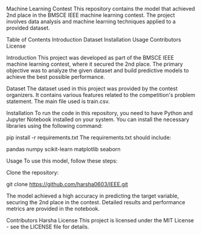 Machine Learning Contest 
This repository contains the model that achieved 2nd place in the BMSCE IEEE machine learning contest. The project involves data analysis and machine learning techniques applied to a provided dataset.

Table of Contents
Introduction
Dataset
Installation
Usage
Contributors
License

Introduction
This project was developed as part of the BMSCE IEEE machine learning contest, where it secured the 2nd place. The primary objective was to analyze the given dataset and build predictive models to achieve the best possible performance.

Dataset
The dataset used in this project was provided by the contest organizers. It contains various features related to the competition's problem statement. The main file used is train.csv.

Installation
To run the code in this repository, you need to have Python and Jupyter Notebook installed on your system. You can install the necessary libraries using the following command:

pip install -r requirements.txt
The requirements.txt should include:

pandas
numpy
scikit-learn
matplotlib
seaborn

Usage
To use this model, follow these steps:

Clone the repository:

git clone https://github.com/harsha0603/IEEE.git

The model achieved a high accuracy in predicting the target variable, securing the 2nd place in the contest. Detailed results and performance metrics are provided in the notebook.

Contributors
Harsha
License
This project is licensed under the MIT License - see the LICENSE file for details.
